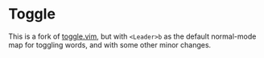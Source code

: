 # Toggle
This is a fork of [toggle.vim](https://www.vim.org/scripts/script.php?script_id=895),
but with `<Leader>b` as the default normal-mode map for toggling words, and with
some other minor changes.
